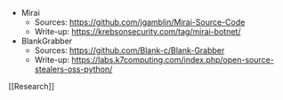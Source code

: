 - Mirai 
	- Sources: https://github.com/jgamblin/Mirai-Source-Code
	- Write-up: https://krebsonsecurity.com/tag/mirai-botnet/
- BlankGrabber
	- Sources: https://github.com/Blank-c/Blank-Grabber
	- Write-up: https://labs.k7computing.com/index.php/open-source-stealers-oss-python/


[[Research]]
